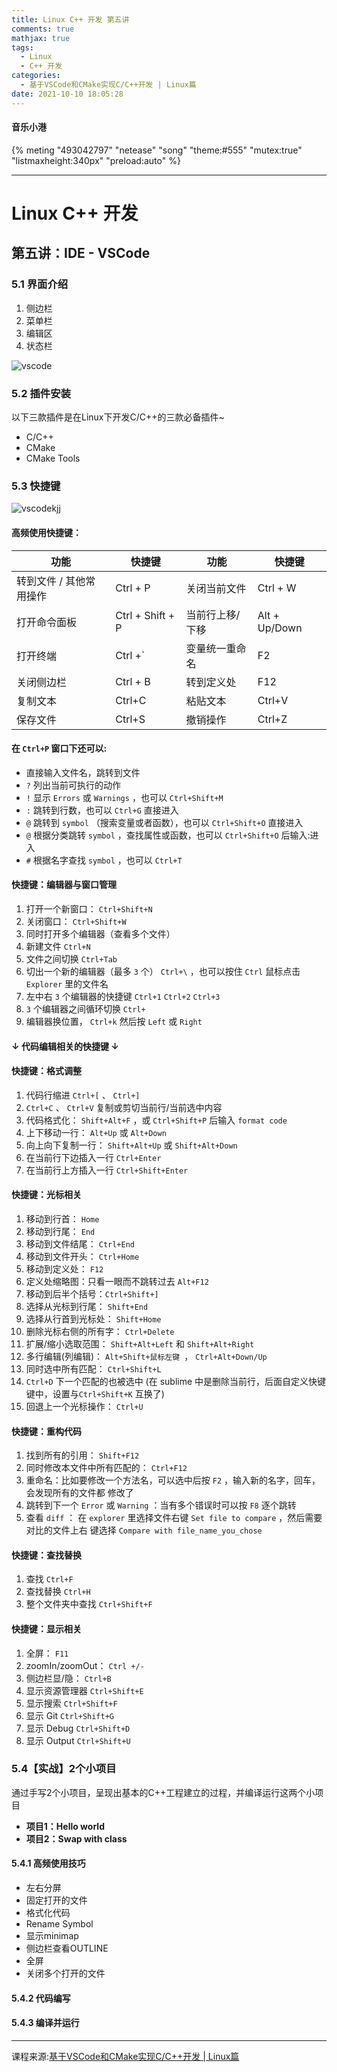 ```yaml
---
title: Linux C++ 开发 第五讲
comments: true
mathjax: true
tags:
  - Linux
  - C++ 开发
categories:
  - 基于VSCode和CMake实现C/C++开发 | Linux篇
date: 2021-10-10 18:05:28
---
```

#### 音乐小港
{% meting "493042797" "netease" "song" "theme:#555" "mutex:true" "listmaxheight:340px" "preload:auto" %}

---
# **Linux C++ 开发**

## **第五讲：IDE - VSCode**

### **5.1 界面介绍**
1. 侧边栏
2. 菜单栏
3. 编辑区
4. 状态栏

![vscode](https://cdn.jsdelivr.net/gh/1258360186/image_hosting@master/20211009/vscode.f9cherj8kbk.png)

### **5.2 插件安装**
以下三款插件是在Linux下开发C/C++的三款必备插件~
- C/C++
- CMake
- CMake Tools

### **5.3 快捷键**

![vscodekjj](https://cdn.jsdelivr.net/gh/1258360186/image_hosting@master/20211009/vscodekjj.ubhmhko7p5c.png)

#### **高频使用快捷键：**

|**功能** |**快捷键** |**功能**| **快捷键**|
|---|---|---|---|
|转到文件 / 其他常用操作| Ctrl + P |关闭当前文件 |Ctrl + W|
|打开命令面板| Ctrl + Shift + P |当前行上移/下移 |Alt + Up/Down|
|打开终端 |Ctrl +` |变量统一重命名 |F2|
|关闭侧边栏| Ctrl + B |转到定义处 |F12|
|复制文本| Ctrl+C |粘贴文本 |Ctrl+V|
|保存文件| Ctrl+S |撤销操作 |Ctrl+Z|

#### **在 `Ctrl+P` 窗口下还可以:**
- 直接输入文件名，跳转到文件
- `?` 列出当前可执行的动作
- `!` 显示 `Errors` 或 `Warnings` ，也可以 `Ctrl+Shift+M`
- `:` 跳转到行数，也可以 `Ctrl+G` 直接进入
- `@` 跳转到 `symbol` （搜索变量或者函数），也可以 `Ctrl+Shift+O` 直接进入
- `@` 根据分类跳转 `symbol` ，查找属性或函数，也可以 `Ctrl+Shift+O` 后输入:进入
- `#` 根据名字查找 `symbol` ，也可以 `Ctrl+T`

#### **快捷键：编辑器与窗口管理**
1. 打开一个新窗口： `Ctrl+Shift+N`
2. 关闭窗口： `Ctrl+Shift+W`
3. 同时打开多个编辑器（查看多个文件）
4. 新建文件 `Ctrl+N`
5. 文件之间切换 `Ctrl+Tab`
6. 切出一个新的编辑器（最多 `3` 个） `Ctrl+\` ，也可以按住 `Ctrl` 鼠标点击 `Explorer` 里的文件名
7. 左中右 `3` 个编辑器的快捷键 `Ctrl+1` `Ctrl+2` `Ctrl+3`
8. `3` 个编辑器之间循环切换 `Ctrl+`
9. 编辑器换位置， `Ctrl+k` 然后按 `Left` 或 `Right`

#### **↓ 代码编辑相关的快捷键 ↓**
#### **快捷键：格式调整**
1. 代码行缩进 `Ctrl+[` 、 `Ctrl+]`
2. `Ctrl+C` 、 `Ctrl+V` 复制或剪切当前行/当前选中内容
3. 代码格式化： `Shift+Alt+F` ，或 `Ctrl+Shift+P` 后输入 `format code`
4. 上下移动一行： `Alt+Up` 或 `Alt+Down`
5. 向上向下复制一行： `Shift+Alt+Up` 或 `Shift+Alt+Down`
6. 在当前行下边插入一行 `Ctrl+Enter`
7. 在当前行上方插入一行 `Ctrl+Shift+Enter`

#### **快捷键：光标相关**
1. 移动到行首： `Home`
2. 移动到行尾： `End`
3. 移动到文件结尾： `Ctrl+End`
4. 移动到文件开头： `Ctrl+Home`
5. 移动到定义处： `F12`
6. 定义处缩略图：只看一眼而不跳转过去 `Alt+F12`
7. 移动到后半个括号：`Ctrl+Shift+]`
8. 选择从光标到行尾： `Shift+End`
9. 选择从行首到光标处： `Shift+Home`
10. 删除光标右侧的所有字： `Ctrl+Delete`
11. 扩展/缩小选取范围： `Shift+Alt+Left` 和 `Shift+Alt+Right`
12. 多行编辑(列编辑)： `Alt+Shift+鼠标左键 `， `Ctrl+Alt+Down/Up`
13. 同时选中所有匹配： `Ctrl+Shift+L`
14. `Ctrl+D` 下一个匹配的也被选中 (在 sublime 中是删除当前行，后面自定义快键键中，设置与`Ctrl+Shift+K` 互换了)
15. 回退上一个光标操作： `Ctrl+U`

#### **快捷键：重构代码**
1. 找到所有的引用： `Shift+F12`
2. 同时修改本文件中所有匹配的： `Ctrl+F12`
3. 重命名：比如要修改一个方法名，可以选中后按 `F2` ，输入新的名字，回车，会发现所有的文件都
修改了
4. 跳转到下一个 `Error` 或 `Warning` ：当有多个错误时可以按 `F8` 逐个跳转
5. 查看 `diff` ： 在 `explorer` 里选择文件右键 `Set file to compare` ，然后需要对比的文件上右
键选择 `Compare with file_name_you_chose`

#### **快捷键：查找替换**
1. 查找 `Ctrl+F`
2. 查找替换 `Ctrl+H`
3. 整个文件夹中查找 `Ctrl+Shift+F`

#### **快捷键：显示相关**
1. 全屏： `F11`
2. zoomIn/zoomOut： `Ctrl +/-`
3. 侧边栏显/隐： `Ctrl+B`
4. 显示资源管理器 `Ctrl+Shift+E`
5. 显示搜索 `Ctrl+Shift+F`
6. 显示 Git `Ctrl+Shift+G`
7. 显示 Debug `Ctrl+Shift+D`
8. 显示 Output `Ctrl+Shift+U`

### **5.4【实战】2个小项目**
通过手写2个小项目，呈现出基本的C++工程建立的过程，并编译运行这两个小项目
- **项目1：Hello world**
- **项目2：Swap with class**

#### **5.4.1 高频使用技巧**
- 左右分屏
- 固定打开的文件
- 格式化代码
- Rename Symbol
- 显示minimap
- 侧边栏查看OUTLINE
- 全屏
- 关闭多个打开的文件

#### **5.4.2 代码编写**

#### **5.4.3 编译并运行**

---
课程来源:[基于VSCode和CMake实现C/C++开发 | Linux篇](https://www.bilibili.com/video/BV1fy4y1b7TC)